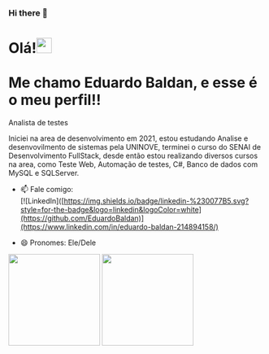### Hi there 👋 

<h1 align="left">Olá!<img src="https://raw.githubusercontent.com/kaueMarques/kaueMarques/master/hi.gif" height="30px"><br><br>Me chamo Eduardo Baldan, e esse é o meu perfil!!</h1
  
  Analista de testes
  
  Iniciei na area de desenvolvimento em 2021, estou estudando Analise e desenvovilmento de sistemas pela UNINOVE, terminei o curso do SENAI de Desenvolvimento FullStack, desde então estou realizando diversos cursos na area, como Teste Web, Automação de testes, C#, Banco de dados com MySQL e SQLServer.


- 📫 Fale comigo:
<br>[![LinkedIn]([https://img.shields.io/badge/linkedin-%230077B5.svg?style=for-the-badge&logo=linkedin&logoColor=white](https://github.com/EduardoBaldan)](https://www.linkedin.com/in/eduardo-baldan-214894158/)

- 😄 Pronomes: Ele/Dele

<img height="180em" src="https://github-readme-stats.vercel.app/api?username=EduardoBaldan&count_private=true&show_icons=true&include_all_commits=true&theme=github_dark"/>
<img height="180em" src="https://github-readme-stats.vercel.app/api/top-langs/?username=EduardoBaldan&layout=compact&langs_count=10&theme=github_dark"/>


